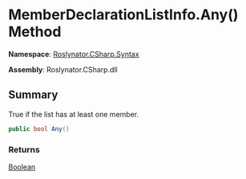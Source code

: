 # MemberDeclarationListInfo\.Any\(\) Method

**Namespace**: [Roslynator.CSharp.Syntax](../../README.md)

**Assembly**: Roslynator\.CSharp\.dll

## Summary

True if the list has at least one member\.

```csharp
public bool Any()
```

### Returns

[Boolean](https://docs.microsoft.com/en-us/dotnet/api/system.boolean)

